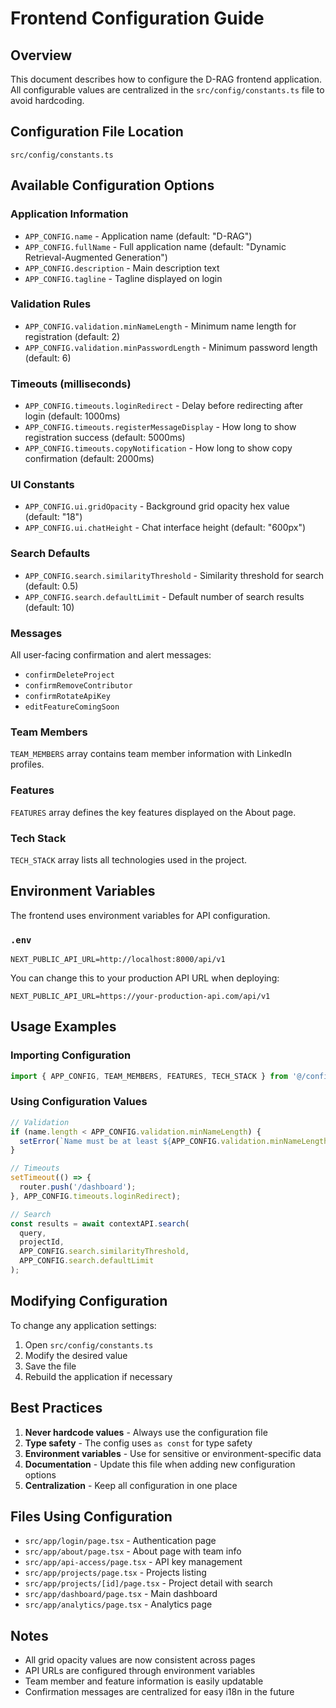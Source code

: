 # Frontend Configuration Guide

## Overview
This document describes how to configure the D-RAG frontend application. All configurable values are centralized in the `src/config/constants.ts` file to avoid hardcoding.

## Configuration File Location
`src/config/constants.ts`

## Available Configuration Options

### Application Information
- `APP_CONFIG.name` - Application name (default: "D-RAG")
- `APP_CONFIG.fullName` - Full application name (default: "Dynamic Retrieval-Augmented Generation")
- `APP_CONFIG.description` - Main description text
- `APP_CONFIG.tagline` - Tagline displayed on login

### Validation Rules
- `APP_CONFIG.validation.minNameLength` - Minimum name length for registration (default: 2)
- `APP_CONFIG.validation.minPasswordLength` - Minimum password length (default: 6)

### Timeouts (milliseconds)
- `APP_CONFIG.timeouts.loginRedirect` - Delay before redirecting after login (default: 1000ms)
- `APP_CONFIG.timeouts.registerMessageDisplay` - How long to show registration success (default: 5000ms)
- `APP_CONFIG.timeouts.copyNotification` - How long to show copy confirmation (default: 2000ms)

### UI Constants
- `APP_CONFIG.ui.gridOpacity` - Background grid opacity hex value (default: "18")
- `APP_CONFIG.ui.chatHeight` - Chat interface height (default: "600px")

### Search Defaults
- `APP_CONFIG.search.similarityThreshold` - Similarity threshold for search (default: 0.5)
- `APP_CONFIG.search.defaultLimit` - Default number of search results (default: 10)

### Messages
All user-facing confirmation and alert messages:
- `confirmDeleteProject`
- `confirmRemoveContributor`
- `confirmRotateApiKey`
- `editFeatureComingSoon`

### Team Members
`TEAM_MEMBERS` array contains team member information with LinkedIn profiles.

### Features
`FEATURES` array defines the key features displayed on the About page.

### Tech Stack
`TECH_STACK` array lists all technologies used in the project.

## Environment Variables

The frontend uses environment variables for API configuration.

### `.env`
```
NEXT_PUBLIC_API_URL=http://localhost:8000/api/v1
```

You can change this to your production API URL when deploying:
```
NEXT_PUBLIC_API_URL=https://your-production-api.com/api/v1
```

## Usage Examples

### Importing Configuration
```typescript
import { APP_CONFIG, TEAM_MEMBERS, FEATURES, TECH_STACK } from '@/config/constants';
```

### Using Configuration Values
```typescript
// Validation
if (name.length < APP_CONFIG.validation.minNameLength) {
  setError(`Name must be at least ${APP_CONFIG.validation.minNameLength} characters`);
}

// Timeouts
setTimeout(() => {
  router.push('/dashboard');
}, APP_CONFIG.timeouts.loginRedirect);

// Search
const results = await contextAPI.search(
  query,
  projectId,
  APP_CONFIG.search.similarityThreshold,
  APP_CONFIG.search.defaultLimit
);
```

## Modifying Configuration

To change any application settings:

1. Open `src/config/constants.ts`
2. Modify the desired value
3. Save the file
4. Rebuild the application if necessary

## Best Practices

1. **Never hardcode values** - Always use the configuration file
2. **Type safety** - The config uses `as const` for type safety
3. **Environment variables** - Use for sensitive or environment-specific data
4. **Documentation** - Update this file when adding new configuration options
5. **Centralization** - Keep all configuration in one place

## Files Using Configuration

- `src/app/login/page.tsx` - Authentication page
- `src/app/about/page.tsx` - About page with team info
- `src/app/api-access/page.tsx` - API key management
- `src/app/projects/page.tsx` - Projects listing
- `src/app/projects/[id]/page.tsx` - Project detail with search
- `src/app/dashboard/page.tsx` - Main dashboard
- `src/app/analytics/page.tsx` - Analytics page

## Notes

- All grid opacity values are now consistent across pages
- API URLs are configured through environment variables
- Team member and feature information is easily updatable
- Confirmation messages are centralized for easy i18n in the future

